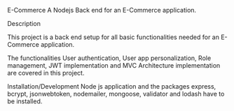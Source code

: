 
E-Commerce
A Nodejs Back end for an E-Commerce application.

Description

This project is a back end setup for all basic functionalities needed for an E-Commerce application.

The functionalities User authentication, User app personalization, Role management, JWT implementation and MVC Architecture implementation 
are covered in this project.

Installation/Development
Node js application and the packages express, bcrypt, jsonwebtoken, nodemailer, mongoose, validator and lodash have to be installed.

